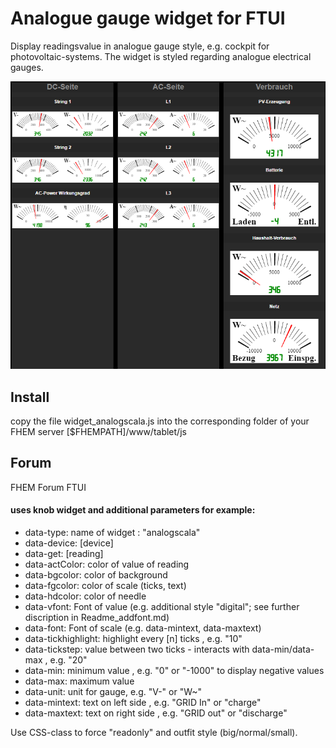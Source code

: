 # Analogue gauge widget for FTUI

Display readingsvalue in analogue gauge style, e.g. cockpit for photovoltaic-systems. The widget is styled regarding analogue electrical gauges.

![Alt text](examples/photo1.png?raw=true)


## Install
copy the file widget_analogscala.js into the corresponding folder of your FHEM server [$FHEMPATH]/www/tablet/js

## Forum
FHEM Forum FTUI

#### uses knob widget and additional parameters for example:

* data-type: 		  name of widget : "analogscala" 
* data-device:	  [device] 
* data-get:		    [reading]
* data-actColor:	color of value of reading  
* data-bgcolor:	  color of background 
* data-fgcolor:	  color of scale (ticks, text) 
* data-hdcolor:	  color of needle
* data-vfont:		  Font of value (e.g. additional style "digital"; see further discription in Readme_addfont.md) 
* data-font:		  Font of scale (e.g. data-mintext, data-maxtext)
* data-tickhighlight:	highlight every [n] ticks , e.g. "10" 
* data-tickstep:	  	value between two ticks - interacts with data-min/data-max , e.g. "20"
* data-min:		    minimum value , e.g. "0" or "-1000" to display negative values 
* data-max:		    maximum value 
* data-unit:		  unit for gauge, e.g. "V-" or "W~"
* data-mintext:	  text on left side , e.g. "GRID In" or "charge"
* data-maxtext:	  text on right side , e.g. "GRID out" or "discharge"

Use CSS-class to force "readonly" and outfit style (big/normal/small).
